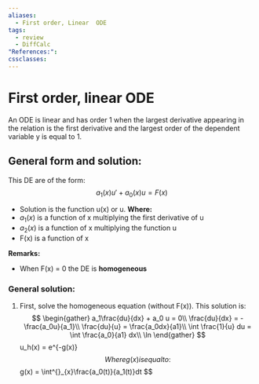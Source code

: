 ```yaml
---
aliases:
  - First order, Linear  ODE
tags:
  - review
  - DiffCalc
"References:": 
cssclasses:
---
```

# First order, linear ODE 
An ODE is linear and has order 1 when the largest derivative appearing in the relation is the first derivative and the largest order of the dependent variable y is equal to 1. 

## General form and solution:

This DE are of the form: 
$$
a_1(x)u' + a_0(x)u = F(x)
$$
+ Solution is the function u(x) or u.
**Where:**
+ $a_1(x)$ is a function of x multiplying the first derivative of u
+ $a_2(x)$ is a function of x multiplying the function u
+ F(x) is a function of x

**Remarks:**
+ When F(x) = 0 the DE is **homogeneous**

### General solution: 

1. First, solve the homogeneous equation (without F(x)). This solution is: 
$$
\begin{gather}
a_1\frac{du}{dx} + a_0 u = 0\\
\frac{du}{dx} = -\frac{a_0u}{a_1}\\
\frac{du}{u} = \frac{a_0dx}{a1}\\
\int \frac{1}{u} du = \int \frac{a_0}{a1} dx\\
\ln
\end{gather}
$$
u_h(x) = e^{-g(x)}
$$
Where g(x) is equal to: 
$$
g(x) = \int^{}_{x}\frac{a_0(t)}{a_1(t)}dt
$$
   